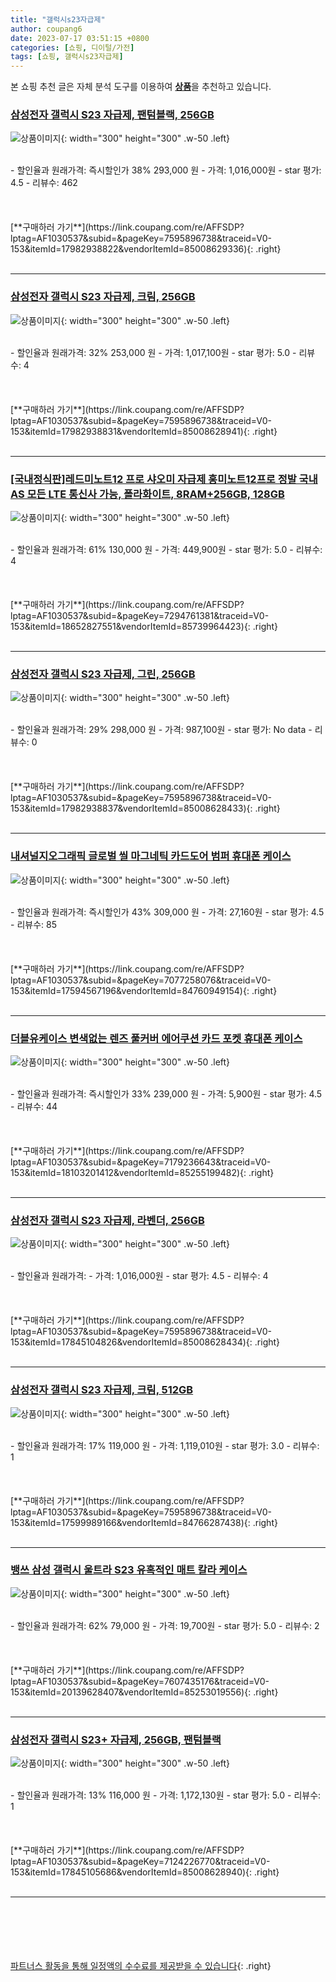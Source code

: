 ```yaml
---
title: "갤럭시s23자급제"
author: coupang6
date: 2023-07-17 03:51:15 +0800
categories: [쇼핑, 디이털/가전]
tags: [쇼핑, 갤럭시s23자급제]
---
```


본 쇼핑 추천 글은 자체 분석 도구를 이용하여 [**상품**](https://link.coupang.com/a/bao1ui)을 추천하고 있습니다.

### [삼성전자 갤럭시 S23 자급제, 팬텀블랙, 256GB](https://link.coupang.com/re/AFFSDP?lptag=AF1030537&subid=&pageKey=7595896738&traceid=V0-153&itemId=17982938822&vendorItemId=85008629336)

![상품이미지](https://thumbnail7.coupangcdn.com/thumbnails/remote/230x230ex/image/rs_quotation_api/bozoofvu/6c4ac95db1f14231b34de6ca2f809863.jpg){: width="300" height="300" .w-50 .left}


<br>
- 할인율과 원래가격: 즉시할인가 38%  293,000   원
- 가격: 1,016,000원
- star 평가: 4.5
- 리뷰수: 462
<br>
<br>
<br>
<br>
[**구매하러 가기**](https://link.coupang.com/re/AFFSDP?lptag=AF1030537&subid=&pageKey=7595896738&traceid=V0-153&itemId=17982938822&vendorItemId=85008629336){: .right}
<br>
<br>

---

### [삼성전자 갤럭시 S23 자급제, 크림, 256GB](https://link.coupang.com/re/AFFSDP?lptag=AF1030537&subid=&pageKey=7595896738&traceid=V0-153&itemId=17982938831&vendorItemId=85008628941)

![상품이미지](https://thumbnail9.coupangcdn.com/thumbnails/remote/230x230ex/image/rs_quotation_api/iv8uened/94fcdaabfe7a49de89a058462ad5757a.jpg){: width="300" height="300" .w-50 .left}


<br>
- 할인율과 원래가격: 32%  253,000   원
- 가격: 1,017,100원
- star 평가: 5.0
- 리뷰수: 4
<br>
<br>
<br>
<br>
[**구매하러 가기**](https://link.coupang.com/re/AFFSDP?lptag=AF1030537&subid=&pageKey=7595896738&traceid=V0-153&itemId=17982938831&vendorItemId=85008628941){: .right}
<br>
<br>

---

### [[국내정식판]레드미노트12 프로 샤오미 자급제 홍미노트12프로 정발 국내AS 모든 LTE 통신사 가능, 폴라화이트, 8RAM+256GB, 128GB](https://link.coupang.com/re/AFFSDP?lptag=AF1030537&subid=&pageKey=7294761381&traceid=V0-153&itemId=18652827551&vendorItemId=85739964423)

![상품이미지](https://thumbnail9.coupangcdn.com/thumbnails/remote/230x230ex/image/vendor_inventory/42cf/1b6870d6ed7cd7d9d5c01e38431f84b30bff889f8a4f87642d2b082ddba5.jpg){: width="300" height="300" .w-50 .left}


<br>
- 할인율과 원래가격: 61%  130,000   원
- 가격: 449,900원
- star 평가: 5.0
- 리뷰수: 4
<br>
<br>
<br>
<br>
[**구매하러 가기**](https://link.coupang.com/re/AFFSDP?lptag=AF1030537&subid=&pageKey=7294761381&traceid=V0-153&itemId=18652827551&vendorItemId=85739964423){: .right}
<br>
<br>

---

### [삼성전자 갤럭시 S23 자급제, 그린, 256GB](https://link.coupang.com/re/AFFSDP?lptag=AF1030537&subid=&pageKey=7595896738&traceid=V0-153&itemId=17982938837&vendorItemId=85008628433)

![상품이미지](https://thumbnail7.coupangcdn.com/thumbnails/remote/230x230ex/image/rs_quotation_api/wzpodo2y/bfb06c9ef60040c1a5a0b1478093c5c8.jpg){: width="300" height="300" .w-50 .left}


<br>
- 할인율과 원래가격: 29%  298,000   원
- 가격: 987,100원
- star 평가: No data
- 리뷰수: 0
<br>
<br>
<br>
<br>
[**구매하러 가기**](https://link.coupang.com/re/AFFSDP?lptag=AF1030537&subid=&pageKey=7595896738&traceid=V0-153&itemId=17982938837&vendorItemId=85008628433){: .right}
<br>
<br>

---

### [내셔널지오그래픽 글로벌 씰 마그네틱 카드도어 범퍼 휴대폰 케이스](https://link.coupang.com/re/AFFSDP?lptag=AF1030537&subid=&pageKey=7077258076&traceid=V0-153&itemId=17594567196&vendorItemId=84760949154)

![상품이미지](https://thumbnail7.coupangcdn.com/thumbnails/remote/230x230ex/image/rs_quotation_api/gz7qegvv/908591e11edd4a18a1e66acdf8a35e3f.jpg){: width="300" height="300" .w-50 .left}


<br>
- 할인율과 원래가격: 즉시할인가 43%  309,000   원
- 가격: 27,160원
- star 평가: 4.5
- 리뷰수: 85
<br>
<br>
<br>
<br>
[**구매하러 가기**](https://link.coupang.com/re/AFFSDP?lptag=AF1030537&subid=&pageKey=7077258076&traceid=V0-153&itemId=17594567196&vendorItemId=84760949154){: .right}
<br>
<br>

---

### [더블유케이스 변색없는 렌즈 풀커버 에어쿠션 카드 포켓 휴대폰 케이스](https://link.coupang.com/re/AFFSDP?lptag=AF1030537&subid=&pageKey=7179236643&traceid=V0-153&itemId=18103201412&vendorItemId=85255199482)

![상품이미지](https://thumbnail10.coupangcdn.com/thumbnails/remote/230x230ex/image/rs_quotation_api/ubwimhym/274a4eed576c499388adebd1ff65b97e.jpg){: width="300" height="300" .w-50 .left}


<br>
- 할인율과 원래가격: 즉시할인가 33%  239,000   원
- 가격: 5,900원
- star 평가: 4.5
- 리뷰수: 44
<br>
<br>
<br>
<br>
[**구매하러 가기**](https://link.coupang.com/re/AFFSDP?lptag=AF1030537&subid=&pageKey=7179236643&traceid=V0-153&itemId=18103201412&vendorItemId=85255199482){: .right}
<br>
<br>

---

### [삼성전자 갤럭시 S23 자급제, 라벤더, 256GB](https://link.coupang.com/re/AFFSDP?lptag=AF1030537&subid=&pageKey=7595896738&traceid=V0-153&itemId=17845104826&vendorItemId=85008628434)

![상품이미지](https://thumbnail10.coupangcdn.com/thumbnails/remote/230x230ex/image/rs_quotation_api/xltsmxul/9f3b6a0bc622469fb079093229538bdb.jpg){: width="300" height="300" .w-50 .left}


<br>
- 할인율과 원래가격: 
- 가격: 1,016,000원
- star 평가: 4.5
- 리뷰수: 4
<br>
<br>
<br>
<br>
[**구매하러 가기**](https://link.coupang.com/re/AFFSDP?lptag=AF1030537&subid=&pageKey=7595896738&traceid=V0-153&itemId=17845104826&vendorItemId=85008628434){: .right}
<br>
<br>

---

### [삼성전자 갤럭시 S23 자급제, 크림, 512GB](https://link.coupang.com/re/AFFSDP?lptag=AF1030537&subid=&pageKey=7595896738&traceid=V0-153&itemId=17599989166&vendorItemId=84766287438)

![상품이미지](https://thumbnail7.coupangcdn.com/thumbnails/remote/230x230ex/image/retail/images/9253075369349899-0a94d31b-ecae-4ab3-a851-46ac9c0dfd4f.jpg){: width="300" height="300" .w-50 .left}


<br>
- 할인율과 원래가격: 17%  119,000   원
- 가격: 1,119,010원
- star 평가: 3.0
- 리뷰수: 1
<br>
<br>
<br>
<br>
[**구매하러 가기**](https://link.coupang.com/re/AFFSDP?lptag=AF1030537&subid=&pageKey=7595896738&traceid=V0-153&itemId=17599989166&vendorItemId=84766287438){: .right}
<br>
<br>

---

### [뱅쓰 삼성 갤럭시 울트라 S23 유혹적인 매트 칼라 케이스](https://link.coupang.com/re/AFFSDP?lptag=AF1030537&subid=&pageKey=7607435176&traceid=V0-153&itemId=20139628407&vendorItemId=85253019556)

![상품이미지](https://thumbnail8.coupangcdn.com/thumbnails/remote/230x230ex/image/vendor_inventory/ee47/b69d681891fb809accb7f4e4505e609bb460834303173cf9d163aa56a548.jpg){: width="300" height="300" .w-50 .left}


<br>
- 할인율과 원래가격: 62%  79,000   원
- 가격: 19,700원
- star 평가: 5.0
- 리뷰수: 2
<br>
<br>
<br>
<br>
[**구매하러 가기**](https://link.coupang.com/re/AFFSDP?lptag=AF1030537&subid=&pageKey=7607435176&traceid=V0-153&itemId=20139628407&vendorItemId=85253019556){: .right}
<br>
<br>

---

### [삼성전자 갤럭시 S23+ 자급제, 256GB, 팬텀블랙](https://link.coupang.com/re/AFFSDP?lptag=AF1030537&subid=&pageKey=7124226770&traceid=V0-153&itemId=17845105686&vendorItemId=85008628940)

![상품이미지](https://thumbnail7.coupangcdn.com/thumbnails/remote/230x230ex/image/rs_quotation_api/uhve6m6b/3b61373e707843f7a22896fe9784a380.jpg){: width="300" height="300" .w-50 .left}


<br>
- 할인율과 원래가격: 13%  116,000   원
- 가격: 1,172,130원
- star 평가: 5.0
- 리뷰수: 1
<br>
<br>
<br>
<br>
[**구매하러 가기**](https://link.coupang.com/re/AFFSDP?lptag=AF1030537&subid=&pageKey=7124226770&traceid=V0-153&itemId=17845105686&vendorItemId=85008628940){: .right}
<br>
<br>

---
<br><br><br><br><br> [파트너스 활동을 통해 일정액의 수수료를 제공받을 수 있습니다](https://link.coupang.com/a/bao1ui){: .right}